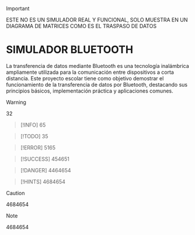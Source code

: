 >[!IMPORTANT]
>ESTE NO ES UN SIMULADOR REAL Y FUNCIONAL, SOLO MUESTRA EN UN DIAGRAMA DE MATRICES COMO ES EL TRASPASO DE DATOS

# SIMULADOR BLUETOOTH
La transferencia de datos mediante Bluetooth es una tecnología inalámbrica ampliamente utilizada para la comunicación entre dispositivos a corta distancia. Este proyecto escolar tiene como objetivo demostrar el funcionamiento de la transferencia de datos por Bluetooth, destacando sus principios básicos, implementación práctica y aplicaciones comunes.


>[!WARNING]
>32

>[!INFO]
>65

>[!TODO]
>35

>[!ERROR]
>5165

>[!SUCCESS]
>454651

>[!DANGER]
>4464654

>[!HINTS]
>4684654

>[!CAUTION]
>4684654

>[!NOTE]
>4684654


